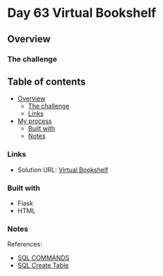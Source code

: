 # Day 63 Virtual Bookshelf

## Overview


### The challenge


## Table of contents

- [Overview](#overview)
  - [The challenge](#the-challenge)
  - [Links](#links)
- [My process](#my-process)
  - [Built with](#built-with)
  - [Notes](#notes)

### Links

- Solution URL: [Virtual Bookshelf](https://github.com/Mikerniker/100_Days_of_Python/tree/main/Day63)

### Built with
- Flask
- HTML


### Notes

References:
- [SQL COMMANDS](https://www.codecademy.com/article/sql-commands)
- [SQL Create Table](https://www.w3schools.com/sql/sql_ref_create_table.asp)
